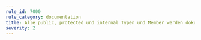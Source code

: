 ```yaml
---
rule_id: 7000
rule_category: documentation
title: Alle public, protected und internal Typen und Member werden dokumentiert.
severity: 2
---
```


